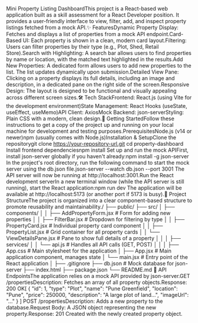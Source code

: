 Mini Property Listing DashboardThis project is a React-based web application built as a skill assessment for a React Developer position. It provides a user-friendly interface to view, filter, add, and inspect property listings fetched from a mock API.✨ FeaturesDynamic Property Display: Fetches and displays a list of properties from a mock API endpoint.Card-Based UI: Each property is shown in a clean, modern card layout.Filtering: Users can filter properties by their type (e.g., Plot, Shed, Retail Store).Search with Highlighting: A search bar allows users to find properties by name or location, with the matched text highlighted in the results.Add New Properties: A dedicated form allows users to add new properties to the list. The list updates dynamically upon submission.Detailed View Pane: Clicking on a property displays its full details, including an image and description, in a dedicated pane on the right side of the screen.Responsive Design: The layout is designed to be functional and visually appealing across different screen sizes.🛠️ Tech StackFrontend: React.js (using Vite for the development environment)State Management: React Hooks (useState, useEffect, useMemo)API Client: AxiosMock Backend: json-serverStyling: Plain CSS with a modern, clean design.🚀 Getting StartedFollow these instructions to get a copy of the project up and running on your local machine for development and testing purposes.PrerequisitesNode.js (v14 or newer)npm (usually comes with Node.js)Installation & SetupClone the repositorygit clone https://your-repository-url.git
cd property-dashboard
Install frontend dependenciesnpm install
Set up and run the mock APIFirst, install json-server globally if you haven't already:npm install -g json-server
In the project's root directory, run the following command to start the mock server using the db.json file.json-server --watch db.json --port 3001
The API server will now be running at http://localhost:3001.Run the React development serverIn a new terminal window (while the API server is still running), start the React application:npm run dev
The application will be available at http://localhost:5173 (or another port if 5173 is busy).📁 Project StructureThe project is organized into a clear component-based structure to promote reusability and maintainability./
├── public/
├── src/
│   ├── components/
│   │   ├── AddPropertyForm.jsx   # Form for adding new properties
│   │   ├── FilterBar.jsx         # Dropdown for filtering by type
│   │   ├── PropertyCard.jsx      # Individual property card component
│   │   ├── PropertyList.jsx      # Grid container for all property cards
│   │   └── ViewDetailsPane.jsx   # Pane to show full details of a property
│   │
│   ├── services/
│   │   └── api.js                # Handles all API calls (GET, POST)
│   │
│   ├── App.css                   # Main stylesheet for the application
│   ├── App.jsx                   # Main application component, manages state
│   └── main.jsx                  # Entry point of the React application
│
├── .gitignore
├── db.json                       # Mock database for json-server
├── index.html
├── package.json
└── README.md
📝 API EndpointsThe application relies on a mock API provided by json-server.GET /propertiesDescription: Fetches an array of all property objects.Response: 200 OK[
  {
    "id": 1,
    "type": "Plot",
    "name": "Pune Greenfield",
    "location": "Pune",
    "price": 250000,
    "description": "A large plot of land...",
    "imageUrl": "..."
  }
]
POST /propertiesDescription: Adds a new property to the database.Request Body: A JSON object representing the new property.Response: 201 Created with the newly created property object.